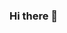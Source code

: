 ### Hi there 👋

<!--
 I am Petter Hersinger, a Systems Science student at Umeå University. 

- 🔭 I’m currently working on a Github finder with the Github API
- 🌱 I’m currently learning React, through a course on Udemy
- 📫 How to reach me: linkedin.com/in/petterhersinger
-->
